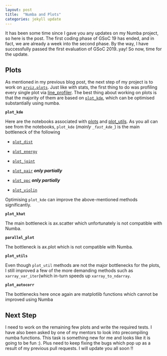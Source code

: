 ```yaml
---
layout: post
title:  "Numba and Plots"
categories: jekyll update
---
```




It has been some time since I gave you any updates on my Numba project, so here is the post. The first coding phase of GSoC 19 has ended, and in fact, we are already a week into the second phase. By the way, I have successfully passed the first evaluation of GSoC 2019..yay! So now, time for the update.

## Plots

As mentioned in my previous blog post, the next step of my project is to work on [`arviz.plots`](https://arviz-devs.github.io/arviz/api.html#plots). Just like with stats, the first thing to do was profiling every single plot via [line_profiler](https://github.com/rkern/line_profiler). The best thing about working on plots is that the majority of them are based on [`plot_kde`](https://arviz-devs.github.io/arviz/generated/arviz.plot_kde.html#arviz.plot_kde), which can be optimised substantially using numba. 


**`plot_kde`**

Here are the notebooks associated with [plots](https://github.com/arviz-devs/arviz/blob/620301036566e5780be25f3b91e314984feb4474/Plots.ipynb) and [plot_utils](https://github.com/arviz-devs/arviz/blob/a2303dd7864130b5e16d849ccb5bc0ffa85961e6/plot-utils.ipynb). As you all can see from the notebooks, `plot_kde` (*mainly `_fast_kde_`*) is the main bottleneck of the following

* [`plot_dist`](https://arviz-devs.github.io/arviz/generated/arviz.plot_dist.html#arviz.plot_dist)

* [`plot_energy`](https://arviz-devs.github.io/arviz/generated/arviz.plot_energy.html#arviz.plot_energy)

* [`plot_joint`](https://arviz-devs.github.io/arviz/generated/arviz.plot_joint.html#arviz.plot_joint)

* [`plot_pair`](https://arviz-devs.github.io/arviz/generated/arviz.plot_pair.html#arviz.plot_pair) ***only partially***

* [`plot_ppc`](https://arviz-devs.github.io/arviz/generated/arviz.plot_ppc.html#arviz.plot_ppc) ***only partially***

* [`plot_violin`](https://arviz-devs.github.io/arviz/generated/arviz.plot_violin.html#arviz.plot_violin)

Optimising `plot_kde` can improve the above-mentioned methods significantly.


**`plot_khat`**

The main bottleneck is ax.scatter which unfortunately is not compatible with Numba.

**`parallel_plot`**

The bottleneck is ax.plot which is not compatible with Numba.

**`plot_utils`**

Even though `plot_util` methods are not the major bottlenecks for the plots, I still improved a few of the more demanding methods such as `xarray_var_iter`(which in-turn speeds up `xarray_to_ndarray`. 

**`plot_autocorr`**

The bottlenecks here once again are matplotlib functions which cannot be improved using Numba

## Next Step

I need to work on the remaining few plots and write the required tests. I have also been asked by one of my mentors to look into precompiling numba functions. This task is something new for me and looks like it is going to be fun :). Plus need to keep fixing the bugs which pop up as a result of my previous pull requests. I will update you all soon !!





